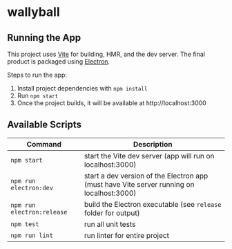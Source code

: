 # wallyball

## Running the App

This project uses [Vite](https://vitejs.dev/) for building, HMR, and the dev server. The final product is packaged using [Electron](https://www.electronjs.org/).

Steps to run the app:

1. Install project dependencies with `npm install`
1. Run `npm start`
1. Once the project builds, it will be available at http://localhost:3000

## Available Scripts

|Command|Description|
|----------|----------|
|`npm start`| start the Vite dev server (app will run on localhost:3000) |
|`npm run electron:dev`| start a dev version of the Electron app (must have Vite server running on localhost:3000) |
| `npm run electron:release` | build the Electron executable (see `release` folder for output) |
|`npm test`| run all unit tests |
|`npm run lint`| run linter for entire project|
